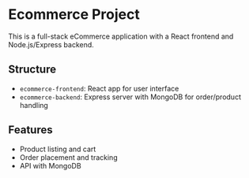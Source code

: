 # Ecommerce Project

This is a full-stack eCommerce application with a React frontend and Node.js/Express backend.

## Structure
- `ecommerce-frontend`: React app for user interface
- `ecommerce-backend`: Express server with MongoDB for order/product handling

## Features
- Product listing and cart
- Order placement and tracking
- API with MongoDB
